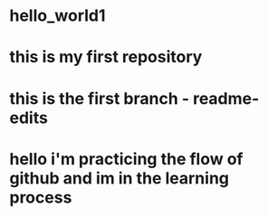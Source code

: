 # hello_world1
# this is my first repository
# this is the first branch - readme-edits
# hello i'm practicing the flow of github and im in the learning process 
